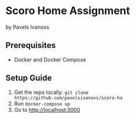 # Scoro Home Assignment

by Pavels Ivanovs

## Prerequisites
- Docker and Docker Compose

## Setup Guide
1. Get the repo locally: `git clone https://github.com/pavelsivanovs/scoro-ha`
2. Run `docker-compose up`
3. Go to [http://localhost:3000](http://localhost:3000)
